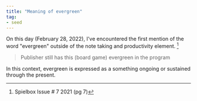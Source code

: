 ```yaml
---
title: "Meaning of evergreen"
tag: 
- seed
---
```

On this day (February 28, 2022), I've encountered the first mention of the word "evergreen" outside of the note taking and productivity element. [^1]

>Publisher still has this (board game) evergreen in the program

In this context, evergreen is expressed as a something ongoing or sustained through the present.

[^1]: Spielbox Issue # 7 2021 (pg 7)